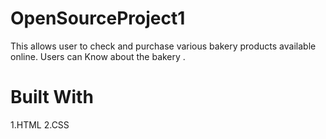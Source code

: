 # OpenSourceProject1
This allows user to check and purchase various bakery products available online. Users can Know about the bakery .

# Built With
1.HTML
2.CSS
